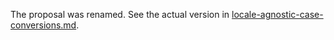 The proposal was renamed. See the actual version in [locale-agnostic-case-conversions.md](locale-agnostic-case-conversions.md).
